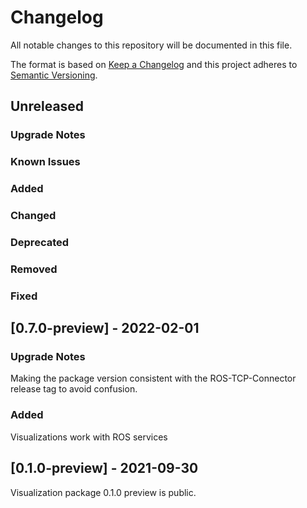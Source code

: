 # Changelog

All notable changes to this repository will be documented in this file.

The format is based on [Keep a Changelog](http://keepachangelog.com/en/1.0.0/) and this project adheres to [Semantic Versioning](http://semver.org/spec/v2.0.0.html).


## Unreleased

### Upgrade Notes

### Known Issues

### Added

### Changed

### Deprecated

### Removed

### Fixed


## [0.7.0-preview] - 2022-02-01

### Upgrade Notes

Making the package version consistent with the ROS-TCP-Connector release tag to avoid confusion.

### Added

Visualizations work with ROS services


## [0.1.0-preview] - 2021-09-30

Visualization package 0.1.0 preview is public.
